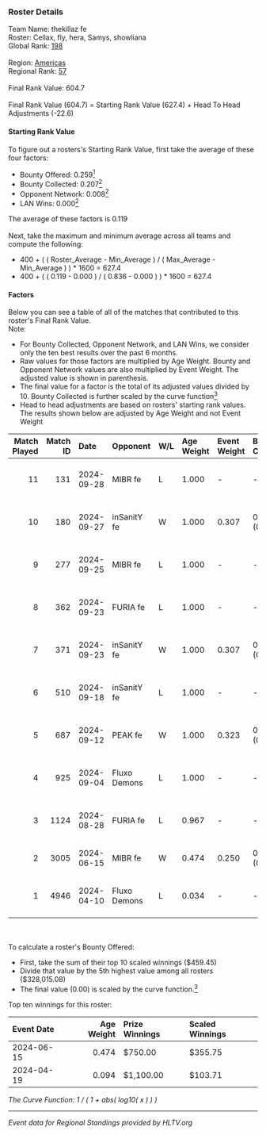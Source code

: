 ### Roster Details<br />
Team Name: thekillaz fe<br />
Roster: Cellax, fly, hera, Samys, showliana<br />
Global Rank: [198](../../standings_global_2024_10_02.md)<br />
<br />
Region: [Americas]( ../../standings_americas_2024_10_02.md)<br />
Regional Rank: [57]( ../../standings_americas_2024_10_02.md)<br />
<br />
Final Rank Value:  604.7<br />
<br />
Final Rank Value (604.7) = Starting Rank Value (627.4) + Head To Head Adjustments (-22.6)<br />

#### Starting Rank Value<br />
To figure out a rosters's Starting Rank Value, first take the average of these four factors:<br />
- Bounty Offered: 0.259[<sup>1</sup>](#table2)
- Bounty Collected: 0.207[<sup>2</sup>](#table1)
- Opponent Network: 0.008[<sup>2</sup>](#table1)
- LAN Wins: 0.000[<sup>2</sup>](#table1)

The average of these factors is 0.119<br />
<br />
Next, take the maximum and minimum average across all teams and compute the following:<br />
- 400 + ( ( Roster_Average - Min_Average ) / ( Max_Average - Min_Average ) ) * 1600 = 627.4
- 400 + ( ( 0.119 - 0.000 ) / ( 0.836 - 0.000 ) ) * 1600 = 627.4


#### Factors<br />
Below you can see a table of all of the matches that contributed to this roster's Final Rank Value.<br />
Note:<br />

- For Bounty Collected, Opponent Network, and LAN Wins, we consider only the ten best results over the past 6 months.
- Raw values for those factors are multiplied by Age Weight. Bounty and Opponent Network values are also multiplied by Event Weight. The adjusted value is shown in parenthesis.
- The final value for a factor is the total of its adjusted values divided by 10. Bounty Collected is further scaled by the curve function[<sup>3</sup>](#curveFunction)
- Head to head adjustments are based on rosters' starting rank values. The results shown below are adjusted by Age Weight and not Event Weight
<span id="table1"></span><br />


| Match Played | Match ID | Date       | Opponent     | W/L | Age Weight | Event Weight | Bounty Collected | Opponent Network | LAN Wins  | H2H Adj. | Roster                                    |
| -: | -: | :- | :- | :- | :- | :- | :- | :- | :- | -: | :- |
|           11 |      131 | 2024-09-28 | MIBR fe      | L   | 1.000      | -            | -                | -                | -         |   -11.47 | Cellax, fly, hera, Samys, showliana       |
|           10 |      180 | 2024-09-27 | inSanitY fe  | W   | 1.000      | 0.307        | 0.000 (0.000)    | 0.103 (0.032)    | 0 (0.000) |    15.25 | Cellax, fly, hera, Samys, showliana       |
|            9 |      277 | 2024-09-25 | MIBR fe      | L   | 1.000      | -            | -                | -                | -         |   -11.80 | Cellax, fly, hera, Samys, showliana       |
|            8 |      362 | 2024-09-23 | FURIA fe     | L   | 1.000      | -            | -                | -                | -         |   -10.62 | Cellax, fly, hera, Samys, showliana       |
|            7 |      371 | 2024-09-23 | inSanitY fe  | W   | 1.000      | 0.307        | 0.000 (0.000)    | 0.103 (0.032)    | 0 (0.000) |    15.78 | Cellax, fly, hera, Samys, showliana       |
|            6 |      510 | 2024-09-18 | inSanitY fe  | L   | 1.000      | -            | -                | -                | -         |   -15.71 | brunakiller, Cellax, fly, hera, showliana |
|            5 |      687 | 2024-09-12 | PEAK fe      | W   | 1.000      | 0.323        | 0.001 (0.000)    | 0.000 (0.000)    | 0 (0.000) |    10.11 | brunakiller, Cellax, fly, hera, showliana |
|            4 |      925 | 2024-09-04 | Fluxo Demons | L   | 1.000      | -            | -                | -                | -         |   -10.04 | Cellax, fly, hera, Samys, showliana       |
|            3 |     1124 | 2024-08-28 | FURIA fe     | L   | 0.967      | -            | -                | -                | -         |   -12.28 | Cellax, fly, hera, Samys, showliana       |
|            2 |     3005 | 2024-06-15 | MIBR fe      | W   | 0.474      | 0.250        | 0.009 (0.001)    | 0.165 (0.020)    | 0 (0.000) |     8.51 | fly, GaBi, hera, josi, showliana          |
|            1 |     4946 | 2024-04-10 | Fluxo Demons | L   | 0.034      | -            | -                | -                | -         |    -0.36 | Cellax, croma, dudi, fly, Samys           |

<br />
<span id="table2"></span><br />
To calculate a roster's Bounty Offered:<br />

- First, take the sum of their top 10 scaled winnings ($459.45)
- Divide that value by the 5th highest value among all rosters ($328,015.08)
- The final value (0.00) is scaled by the curve function.[<sup>3</sup>](#curveFunction)

Top ten winnings for this roster:<br />

| Event Date | Age Weight | Prize Winnings | Scaled Winnings |
| :- | -: | :- | :- |
| 2024-06-15 |      0.474 | $750.00        | $355.75         |
| 2024-04-19 |      0.094 | $1,100.00      | $103.71         |


<span id="curveFunction"></span>_The Curve Function: 1 / ( 1 + abs( log10( x ) ) )_<br />

---
_Event data for Regional Standings provided by HLTV.org_<br />
